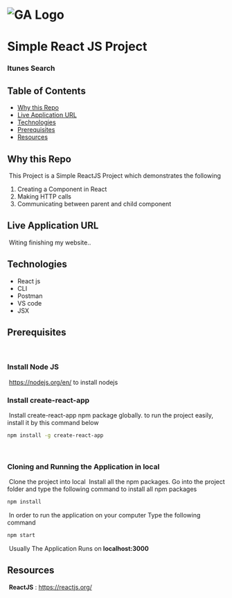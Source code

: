 # ![GA Logo](https://ga-dash.s3.amazonaws.com/production/assets/logo-9f88ae6c9c3871690e33280fcf557f33.png) 

# Simple React JS Project 
### Itunes Search 


## Table of Contents
* [Why this Repo](#why-this-repo)
* [Live Application URL](#live-application-url)
* [Technologies](#technologies)
* [Prerequisites](#prerequisites)
* [Resources](#resources)
​
## Why this Repo
​
This Project is a Simple ReactJS Project which demonstrates the following
1. Creating a Component in React
2. Making HTTP calls
3. Communicating between parent and child component
​
## Live Application URL
​
Witing finishing my website.. 
​
## Technologies
* React js
* CLI
* Postman
* VS code
* JSX
​
​
## Prerequisites
​
### Install Node JS
​
 https://nodejs.org/en/ to install nodejs
​
### Install create-react-app
​
Install create-react-app npm package globally. to run the project easily, install it by this command below 
​
```bash
npm install -g create-react-app
```
​
### Cloning and Running the Application in local
​
Clone the project into local
​
Install all the npm packages. Go into the project folder and type the following command to install all npm packages
​
```bash
npm install
```
​
In order to run the application on your computer Type the following command
​
```bash
npm start
```
​
Usually The Application Runs on **localhost:3000**
​
## Resources
​
**ReactJS** : https://reactjs.org/ 
